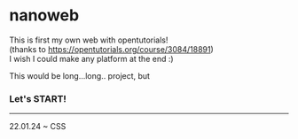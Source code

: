 # nanoweb

This is first my own web with opentutorials! <br>
(thanks to https://opentutorials.org/course/3084/18891)
<br>
I wish I could make any platform at the end :)

This would be long...long.. project, but
<h3> Let's START! </h3>
<hr class="one">
<div>
22.01.24 ~ CSS
</div>
